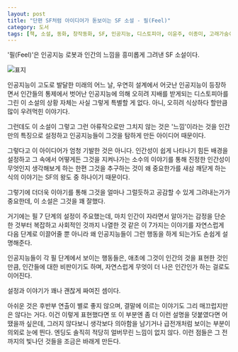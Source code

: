 ```yaml
---
layout: post
title: "단편 SF처럼 아이디어가 돋보이는 SF 소설 - 필(Feel)"
category: 도서
tags: [책, 소설, 동화, 창작동화, SF, 인공지능, 디스토피아, 이윤주, 이종미, 고래가숨쉬는도서관, 서평]
---
```


'필(Feel)'은
인공지능 로봇과 인간의 느낌을 흥미롭게 그려낸 SF 소설이다.

![표지](https://images2.imgbox.com/4c/52/N1Qmt5BB_o.jpg)

인공지능이 고도로 발달한 미래의 어느 날,
우연히 설계에서 어긋난 인공지능이 등장하면서
인간들의 통제에서 벗어난 인공지능에 의해
오히려 지배를 받게되는 디스토피아를 그린 이 소설의 상황 자체는
사실 그렇게 특별할 게 없다.
아니, 오히려 식상하다 할만큼 많이 우려먹힌 이야기다.

그런데도 이 소설이 그렇고 그런 아류작으로만 그치지 않는 것은
'느낌'이라는 것을 인간만의 특징으로 설정하고
인공지능들이 그것을 탐하게 만든 아이디어 때문이다.

그렇다고 이 아이디어가 엄청 기발한 것은 아니다.
인간성이 쉽게 나타나기 힘든 배경을 설정하고
그 속에서 어떻게든 그것을 지켜나가는 소수의 이야기를 통해
진정한 인간성이 무엇인지 생각해보게 하는 한편
그것을 추구하는 것이 왜 중요한가를 새삼 깨닫게 하는 식의 이야기는
SF의 왕도 중 하나이기 때문이다.

그렇기에 더더욱 이야기를 통해 그것을 얼마나 그럴듯하고 공감할 수 있게 그려내는가가 중요한데,
이 소설은 그것을 꽤 잘했다.

거기에는 필 7 단계의 설정이 주요했는데,
마치 인간이 자라면서 알아가는 감정을 단순한 것부터 복잡하고 사회적인 것까지 나열한 것 같은 이 7가지는
이야기를 자연스럽게 다음 단계로 이끌어줄 뿐 아니라
왜 인공지능들이 그런 행동을 하게 되는가도 손쉽게 설명해준다.

인공지능들이 각 필 단계에서 보이는 행동들은,
애초에 그것이 인간의 것을 표현한 것인만큼,
인간들에 대한 비판이기도 하며,
자연스럽게 무엇이 더 나은 인간인가 하는 걸로도 이어진다.

설정과 이야기가 꽤나 괜찮게 짜여진 셈이다.

아쉬운 것은 후반부 연출이 별로 좋지 않으며,
결말에 이르는 이야기도 그리 매끄럽지만은 않다는 거다.
이건 이렇게 표현했다면 또 이 부분엔 좀 더 이런 설명을 덧붙였다면 어땠을까 싶은데,
그러지 않다보니 생각보다 의아함을 남기거나 급전개처럼 보이는 부분이 의외로 눈에 띈다.
엔딩도 솔직히 적당히 얼버무린 느낌이 없지 않다.
이런 점들은 그 전까지의 빛나던 것들을 조금은 바래게 만든다.
